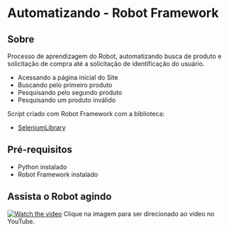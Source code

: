 
# Automatizando - Robot Framework

## Sobre
  Processo de aprendizagem do Robot, automatizando busca de produto e solicitação de compra até a solicitação de identificação do usuário.
  - Acessando a página inicial do Site
  - Buscando pelo primeiro produto
  - Pesquisando pelo segundo produto
  - Pesquisando um produto inválido

  Script criado com Robot Framework com a biblioteca:
  - [SeleniumLibrary](https://robotframework.org/SeleniumLibrary/SeleniumLibrary.html)

## Pré-requisitos
  - Python instalado
  - Robot Framework instalado

## Assista o Robot agindo
  [![Watch the video](https://img.youtube.com/vi/O2-f5MVgVco/maxresdefault.jpg)](https://youtu.be/O2-f5MVgVco)
  Clique na imagem para ser direcionado ao vídeo no YouTube.
